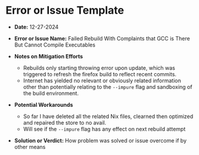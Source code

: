 # Error or Issue Template

- **Date:** 12-27-2024
- **Error or Issue Name:** Failed Rebuild With Complaints that GCC is There But Cannot Compile Executables
- **Notes on Mitigation Efforts**
  - Rebuilds only starting throwing error upon update, which was triggered to refresh the firefox build to reflect recent commits.
  - Internet has yielded no relevant or obviously related information other than potentially relating to the `--impure` flag and sandboxing of the build environment.
- **Potential Workarounds**

  - So far I have deleted all the related Nix files, clearned then optimized and repaired the store to no avail.
  - Will see if the `--impure` flag has any effect on next rebuild attempt

- **Solution or Verdict:** How problem was solved or issue overcome if by other means
